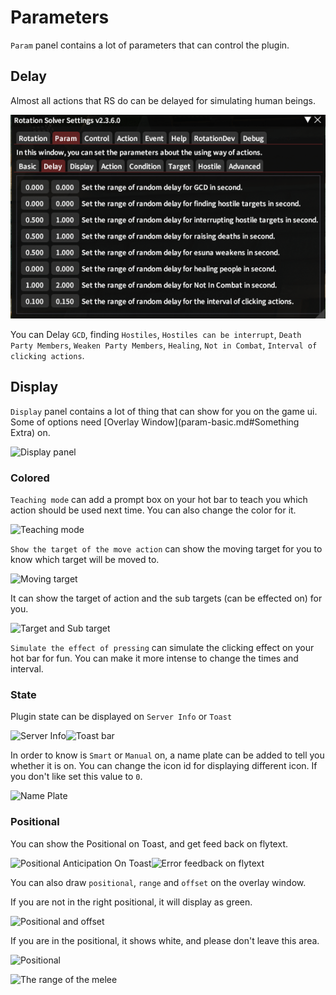 # Parameters

`Param` panel contains a lot of parameters that can control the plugin.

## Delay

Almost all actions that RS do can be delayed for simulating human beings.

![Delay](assets/image-20230423221716060.png)

You can Delay `GCD`, finding `Hostiles`, `Hostiles can be interrupt`, `Death Party Members`, `Weaken Party Members`, `Healing`, `Not in Combat`, `Interval of clicking actions`.

## Display

`Display` panel contains a lot of thing that can show for you on the game ui. Some of options need [Overlay Window](param-basic.md#Something Extra) on.

![Display panel](assets/image-20230418214351833.png)

### Colored

`Teaching mode` can add a prompt box on your hot bar to teach you which action should be used next time. You can also change the color for it.

![Teaching mode](assets/image-20230418215042373.png)

`Show the target of the move action` can show the moving target for you to know which target will be moved to.

![Moving target](assets/1681825978742.png)

It can show the target of action and the sub targets (can be effected on) for you.

![Target and Sub target](assets/1681826361767.png)

`Simulate the effect of pressing` can simulate the clicking effect on your hot bar for fun. You can make it more intense to change the times and interval.

### State

Plugin state can be displayed on `Server Info` or `Toast`

![Server Info](assets/image-20230418220659647.png)![Toast bar](assets/image-20230418221016542.png)

In order to know is `Smart` or `Manual` on, a name plate can be added to tell you whether it is on. You can change the icon id for displaying different icon. If you don't like set this value to `0`.

![Name Plate](assets/1681827143989.png)

### Positional

You can show the Positional on Toast, and get feed back on flytext.

![Positional Anticipation On Toast](assets/image-20230418221832369.png)![Error feedback on flytext](assets/image-20230418222118315.png)

You can also draw `positional`, `range`  and `offset` on the overlay window.

If you are not in the right positional, it will display as green.

![Positional and offset](assets/1681827846439.png)

If you are in the positional, it shows white, and please don't leave this area.

![Positional](assets/1681827930676.png)

![The range of the melee](assets/1681828038831.png)